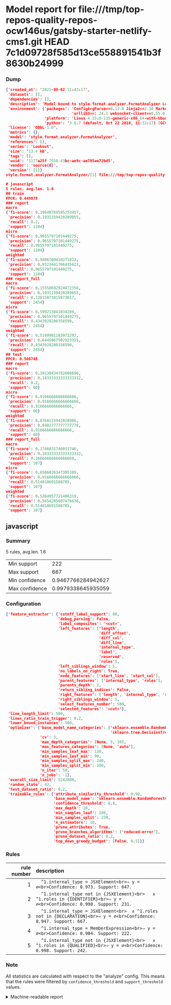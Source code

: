 # Model report for file:///tmp/top-repos-quality-repos-ocw146us/gatsby-starter-netlify-cms1.git HEAD 7c1d09728f585d13ce558891541b3f8630b24999

### Dump

```json
{'created_at': '2021-09-02 11:43:17',
 'datasets': [],
 'dependencies': [],
 'description': 'Model bound to style.format.analyzer.FormatAnalyzer Lookout analyzer.',
 'environment': {'packages': 'ConfigArgParse==0.13.0 Jinja2==2.10 MarkupSafe==1.1.1 PyStemmer==1.3.0 PyYAML==5.1 Pympler==0.5 SQLAlchemy==1.2.10 SQLAlchemy-Utils==0.33.3 asdf==2.3.2 bblfsh==2.12.7 boto==2.49.0 boto3==1.9.130 botocore==1.12.130 cachetools==2.0.1 certifi==2019.3.9 chardet==3.0.4 clint==0.5.1 docker==3.7.0 docker-pycreds==0.4.0 dulwich==0.19.11 grpcio==1.19.0 grpcio-tools==1.19.0 humanfriendly==4.16.1 humanize==0.5.1 idna==2.8 jmespath==0.9.4 jsonschema==2.6.0 lookout-sdk==0.4.1 lookout-sdk-ml==0.19.0 lookout-style==0.2.0 lz4==2.1.6 modelforge==0.12.1 numpy==1.16.2 packaging==19.0 pandas==0.22.0 pip==19.0.3 protobuf==3.7.0 psycopg2-binary==2.7.5 pygtrie==2.3 pyparsing==2.3.1 python-dateutil==2.8.0 python-igraph==0.7.1.post6 pytz==2019.1 requests==2.21.0 requirements-parser==0.2.0 scikit-learn==0.20.1 scikit-optimize==0.5.2 scipy==1.2.1 semantic-version==2.6.0 setuptools==40.8.0 six==1.12.0 smart-open==1.8.1 sourced-ml==0.8.2 spdx==2.5.0 stringcase==1.2.0 tabulate==0.8.2 tqdm==4.31.1 '
                             'urllib3==1.24.1 websocket-client==0.55.0 xxhash==1.3.0',
                 'platform': 'Linux-4.15.0-135-generic-x86_64-with-Ubuntu-18.04-bionic',
                 'python': '3.6.7 (default, Oct 22 2018, 11:32:17) [GCC 8.2.0]'},
 'license': 'ODbL-1.0',
 'metrics': {},
 'model': 'style.format.analyzer.FormatAnalyzer',
 'references': [],
 'series': 'Lookout',
 'size': '13.4 kB',
 'tags': [],
 'uuid': '1177a25f-7558-43bc-ae9c-ae785ae72bd5',
 'vendor': 'source{d}',
 'version': [1]}
style.format.analyzer.FormatAnalyzer/[1] file:///tmp/top-repos-quality-repos-ocw146us/gatsby-starter-netlify-cms1.git 7c1d09728f585d13ce558891541b3f8630b24999

# javascript
5 rules, avg.len. 1.6
## train
PPCR: 0.449878
### report
macro
{'f1-score': 0.19649769585253457,
 'precision': 0.1931159420289855,
 'recall': 0.2,
 'support': 1104}
micro
{'f1-score': 0.9655797101449275,
 'precision': 0.9655797101449275,
 'recall': 0.9655797101449275,
 'support': 1104}
weighted
{'f1-score': 0.9486709410271823,
 'precision': 0.9323441766435623,
 'recall': 0.9655797101449275,
 'support': 1104}
### report_full
macro
{'f1-score': 0.15550692924872356,
 'precision': 0.1931159420289855,
 'recall': 0.13015873015873017,
 'support': 2454}
micro
{'f1-score': 0.599213041034289,
 'precision': 0.9655797101449275,
 'recall': 0.4343928280358598,
 'support': 2454}
weighted
{'f1-score': 0.5189901183973292,
 'precision': 0.6445067502923355,
 'recall': 0.4343928280358598,
 'support': 2454}
## test
PPCR: 0.560748
### report
macro
{'f1-score': 0.19130434782608696,
 'precision': 0.18333333333333332,
 'recall': 0.2,
 'support': 60}
micro
{'f1-score': 0.9166666666666666,
 'precision': 0.9166666666666666,
 'recall': 0.9166666666666666,
 'support': 60}
weighted
{'f1-score': 0.8768115942028986,
 'precision': 0.8402777777777778,
 'recall': 0.9166666666666666,
 'support': 60}
### report_full
macro
{'f1-score': 0.1746031746031746,
 'precision': 0.18333333333333332,
 'recall': 0.16666666666666669,
 'support': 107}
micro
{'f1-score': 0.6586826347305389,
 'precision': 0.9166666666666666,
 'recall': 0.514018691588785,
 'support': 107}
weighted
{'f1-score': 0.5384957721406319,
 'precision': 0.5654205607476636,
 'recall': 0.514018691588785,
 'support': 107}
```

## javascript
### Summary
5 rules, avg.len. 1.6

| | |
|-|-|
|Min support|222|
|Max support|667|
|Min confidence|0.9467766284942627|
|Max confidence|0.9979338645935059|

### Configuration

```json
{'feature_extractor': {'cutoff_label_support': 80,
                       'debug_parsing': False,
                       'label_composites': '<cut>',
                       'left_features': ['length',
                                         'diff_offset',
                                         'diff_col',
                                         'diff_line',
                                         'internal_type',
                                         'label',
                                         'reserved',
                                         'roles'],
                       'left_siblings_window': 5,
                       'no_labels_on_right': True,
                       'node_features': ['start_line', 'start_col'],
                       'parent_features': ['internal_type', 'roles'],
                       'parents_depth': 2,
                       'return_sibling_indices': False,
                       'right_features': ['length', 'internal_type', 'reserved', 'roles'],
                       'right_siblings_window': 5,
                       'select_features_number': 500,
                       'selected_features': '<cut>'},
 'line_length_limit': 500,
 'lines_ratio_train_trigger': 0.2,
 'lower_bound_instances': 500,
 'optimizer': {'base_model_name_categories': ['sklearn.ensemble.RandomForestClassifier',
                                              'sklearn.tree.DecisionTreeClassifier'],
               'cv': 3,
               'max_depth_categories': [None, 5, 10],
               'max_features_categories': [None, 'auto'],
               'min_samples_leaf_max': 120,
               'min_samples_leaf_min': 90,
               'min_samples_split_max': 240,
               'min_samples_split_min': 180,
               'n_iter': 50,
               'n_jobs': -1},
 'overall_size_limit': 5242880,
 'random_state': 42,
 'test_dataset_ratio': 0.2,
 'trainable_rules': {'attribute_similarity_threshold': 0.98,
                     'base_model_name': 'sklearn.ensemble.RandomForestClassifier',
                     'confidence_threshold': 0.8,
                     'max_depth': 10,
                     'min_samples_leaf': 109,
                     'min_samples_split': 239,
                     'n_estimators': 10,
                     'prune_attributes': True,
                     'prune_branches_algorithms': ['reduced-error'],
                     'prune_dataset_ratio': 0.2,
                     'top_down_greedy_budget': [False, 0.5]}}
```

### Rules

| rule number | description |
|----:|:-----|
| 1 | `  ^1.internal_type = JSXElement<br>⇒ y = ∅<br>Confidence: 0.973. Support: 647.` |
| 2 | `  ^1.internal_type not in {JSXElement}<br>	∧ ^1.roles in {IDENTIFIER}<br>⇒ y = ∅<br>Confidence: 0.998. Support: 231.` |
| 3 | `  ^1.internal_type = JSXElement<br>	∧ ^1.roles not in {DECLARATION}<br>⇒ y = ∅<br>Confidence: 0.947. Support: 667.` |
| 4 | `  ^1.internal_type = MemberExpression<br>⇒ y = ∅<br>Confidence: 0.984. Support: 222.` |
| 5 | `  ^1.internal_type not in {JSXElement}<br>	∧ ^1.roles in {QUALIFIED}<br>⇒ y = ∅<br>Confidence: 0.998. Support: 242.` |

### Note
All statistics are calculated with respect to the "analyze" config. This means that the rules were filtered by
`confidence_threshold` and `support_threshold` values.

<details>
    <summary>Machine-readable report</summary>
```json
{"javascript": {"avg_rule_len": 1.6, "max_conf": 0.9979338645935059, "max_support": 667, "min_conf": 0.9467766284942627, "min_support": 222, "num_rules": 5}}
```
</details>
